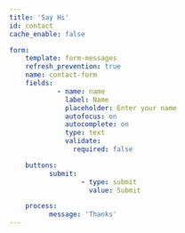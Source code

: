 ```yaml
---
title: 'Say Hi'
id: contact
cache_enable: false

form:
    template: form-messages
    refresh_prevention: true
    name: contact-form
    fields:
            - name: name
              label: Name
              placeholder: Enter your name
              autofocus: on
              autocomplete: on
              type: text
              validate:
                required: false

    buttons:
          submit:
                  - type: submit
                    value: Submit

    process:
          message: 'Thanks'
---
```


<div id="form-result"></div>

<script>
$(document).ready(function(){

    var form = $('#contact-form');
    form.submit(function(e) {
        // prevent form submission
        e.preventDefault();

        // submit the form via Ajax
        $.ajax({
            url: form.attr('action'),
            type: form.attr('method'),
            dataType: 'html',
            data: form.serialize(),
            success: function(result) {
                // Inject the result in the HTML
                $('#form-result').html(result);
            }
        });
    });
});
</script>
